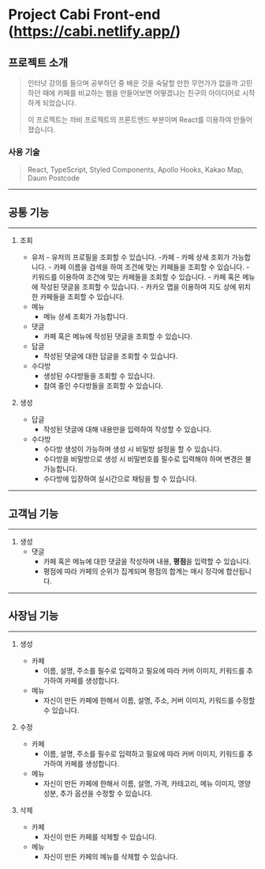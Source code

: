 # Project Cabi Front-end (https://cabi.netlify.app/)

## 프로젝트 소개

> 인터넛 강의를 들으며 공부하던 중 배운 것을 숙달할 만한 무언가가 없을까 고민하던 때에 카페를 비교하는 웹을 만들어보면 어떻겠냐는 친구의 아이디어로 시작하게 되었습니다.
>
> 이 프로젝트는 까비 프로젝트의 프론트엔드 부분이며 React를 이용하여 만들어졌습니다.

### 사용 기술

> React, TypeScript, Styled Components, Apollo Hooks, Kakao Map, Daum Postcode

---

## **공통 기능**

---

1. 조회

   - 유저 - 유저의 프로필을 조회할 수 있습니다. -카페 - 카페 상세 조회가 가능합니다. - 카페 이름을 검색을 하여 조건에 맞는 카페들을 조회할 수 있습니다. - 키워드를 이용하여 조건에 맞는 카페들을 조회할 수 있습니다. - 카페 혹은 메뉴에 작성된 댓글을 조회할 수 있습니다. - 카카오 맵을 이용하여 지도 상에 위치한 카페들을 조회할 수 있습니다.
   - 메뉴
     - 메뉴 상세 조회가 가능합니다.
   - 댓글
     - 카페 혹은 메뉴에 작성된 댓글을 조회할 수 있습니다.
   - 답글
     - 작성된 댓글에 대한 답글을 조회할 수 있습니다.
   - 수다방
     - 생성된 수다방들을 조회할 수 있습니다.
     - 참여 중인 수다방들을 조회할 수 있습니다.

2. 생성
   - 답글
     - 작성된 댓글에 대해 내용만을 입력하여 작성할 수 있습니다.
   - 수다방
     - 수다방 생성이 가능하며 생성 시 비밀방 설정을 할 수 있습니다.
     - 수다방을 비밀방으로 생성 시 비밀번호를 필수로 입력해야 하며 변경은 불가능합니다.
     - 수다방에 입장하여 실시간으로 채팅을 할 수 있습니다.

---

## **고객님 기능**

---

1. 생성
   - 댓글
     - 카페 혹은 메뉴에 대한 댓글을 작성하며 내용, **평점**을 입력할 수 있습니다.
     - 평점에 따라 카페의 순위가 집계되며 평점의 합계는 매시 정각에 합산됩니다.

---

## **사장님 기능**

---

1. 생성

   - 카페
     - 이름, 설명, 주소를 필수로 입력하고 필요에 따라 커버 이미지, 키워드를 추가하여 카페를 생성합니다.
   - 메뉴
     - 자신이 만든 카페에 한해서 이름, 설명, 주소, 커버 이미지, 키워드를 수정할 수 있습니다.

2. 수정

   - 카페
     - 이름, 설명, 주소를 필수로 입력하고 필요에 따라 커버 이미지, 키워드를 추가하여 카페를 생성합니다.
   - 메뉴
     - 자신이 만든 카페에 한해서 이름, 설명, 가격, 카테고리, 메뉴 이미지, 영양성분, 추가 옵션을 수정할 수 있습니다.

3. 삭제
   - 카페
     - 자신이 만든 카페를 삭제할 수 있습니다.
   - 메뉴
     - 자신이 만든 카페의 메뉴를 삭제할 수 있습니다.
